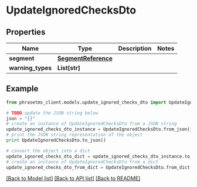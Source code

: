 # UpdateIgnoredChecksDto

## Properties

| Name              | Type                                        | Description | Notes |
| ----------------- | ------------------------------------------- | ----------- | ----- |
| **segment**       | [**SegmentReference**](SegmentReference.md) |             |
| **warning_types** | **List[str]**                               |             |

## Example

```python
from phrasetms_client.models.update_ignored_checks_dto import UpdateIgnoredChecksDto

# TODO update the JSON string below
json = "{}"
# create an instance of UpdateIgnoredChecksDto from a JSON string
update_ignored_checks_dto_instance = UpdateIgnoredChecksDto.from_json(json)
# print the JSON string representation of the object
print UpdateIgnoredChecksDto.to_json()

# convert the object into a dict
update_ignored_checks_dto_dict = update_ignored_checks_dto_instance.to_dict()
# create an instance of UpdateIgnoredChecksDto from a dict
update_ignored_checks_dto_from_dict = UpdateIgnoredChecksDto.from_dict(update_ignored_checks_dto_dict)
```

[[Back to Model list]](../README.md#documentation-for-models) [[Back to API list]](../README.md#documentation-for-api-endpoints) [[Back to README]](../README.md)
